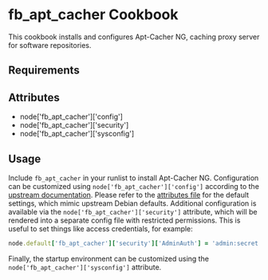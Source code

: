 fb_apt_cacher Cookbook
====================
This cookbook installs and configures Apt-Cacher NG, caching proxy server for
software repositories.

Requirements
------------

Attributes
----------
* node['fb_apt_cacher']['config']
* node['fb_apt_cacher']['security']
* node['fb_apt_cacher']['sysconfig']

Usage
-----
Include `fb_apt_cacher` in your runlist to install Apt-Cacher NG. Configuration
can be customized using `node['fb_apt_cacher']['config']` according to the
[upstream
documentation](https://www.unix-ag.uni-kl.de/~bloch/acng/html/index.html).
Please refer to the [attributes file](attributes/default.rb) for the default
settings, which mimic upstream Debian defaults. Additional configuration is
available via the `node['fb_apt_cacher']['security']` attribute, which will be
rendered into a separate config file with restricted permissions. This is useful
to set things like access credentials, for example:

```ruby
node.default['fb_apt_cacher']['security']['AdminAuth'] = 'admin:secret'
```

Finally, the startup environment can be customized using the
`node['fb_apt_cacher']['sysconfig']` attribute.
